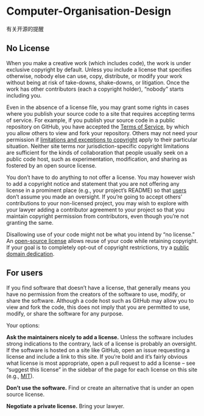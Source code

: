 # Computer-Organisation-Design

有关开源的提醒

## No License

When you make a creative work (which includes code), the work is  under exclusive copyright by default. Unless you include a license that  specifies otherwise, nobody else can use, copy, distribute, or modify  your work without being at risk of take-downs, shake-downs, or  litigation. Once the work has other contributors (each a copyright  holder), “nobody” starts including you.

Even in the absence of a license file, you may grant some rights in  cases where you publish your source code to a site that requires  accepting terms of service. For example, if you publish your source code  in a public repository on GitHub, you have accepted the [Terms of Service](https://help.github.com/articles/github-terms-of-service), by which you allow others to view and fork your repository. Others may not need your permission if [limitations and exceptions to copyright](https://en.wikipedia.org/wiki/Limitations_and_exceptions_to_copyright)  apply to their particular situation. Neither site terms nor  jurisdiction-specific copyright limitations are sufficient for the kinds  of collaboration that people usually seek on a public code host, such  as experimentation, modification, and sharing as fostered by an open  source license.

You don’t have to do anything to not offer a license. You may however  wish to add a copyright notice and statement that you are not offering  any license in a prominent place (e.g., your project’s README) so that [users](https://choosealicense.com/no-permission/#for-users)  don’t assume you made an oversight. If you’re going to accept others’  contributions to your non-licensed project, you may wish to explore with  your lawyer adding a contributor agreement to your project so that you  maintain copyright permission from contributors, even though you’re not  granting the same.

Disallowing use of your code might not be what you intend by “no license.” An [open-source license](https://choosealicense.com/) allows reuse of your code while retaining copyright. If your goal is to completely opt-out of copyright restrictions, try a [public domain dedication](https://choosealicense.com/licenses/#unlicense).

## For users

If you find software that doesn’t have a license, that generally  means you have no permission from the creators of the software to use,  modify, or share the software. Although a code host such as GitHub may  allow you to view and fork the code, this does not imply that you are  permitted to use, modify, or share the software for any purpose.

Your options:

**Ask the maintainers nicely to add a license.** Unless  the software includes strong indications to the contrary, lack of a  license is probably an oversight. If the software is hosted on a site  like GitHub, open an issue requesting a license and include a link to  this site. If you’re bold and it’s fairly obvious what license is most  appropriate, open a pull request to add a license – see “suggest this  license” in the sidebar of the page for each license on this site (e.g.,  [MIT](https://choosealicense.com/licenses/mit/#suggest-this-license)).

**Don’t use the software.** Find or create an alternative that is under an open source license.

**Negotiate a private license.** Bring your lawyer.
